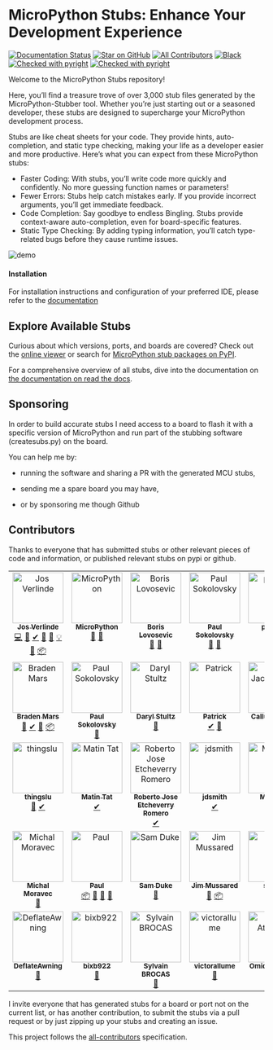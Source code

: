 # MicroPython Stubs: Enhance Your Development Experience

[![Documentation Status](https://readthedocs.org/projects/micropython-stubs/badge/?version=main)](https://micropython-stubs.readthedocs.io/en/latest/?badge=main "Document build status badge")
[![Star on GitHub](https://img.shields.io/github/stars/josverl/micropython-stubs.svg?style=social)](https://github.com/josverl/micropython-stubs/stargazers)
[![All Contributors](https://img.shields.io/badge/all_contributors-19-green.svg?style=flat-square)](#Contributions)
[![Black](https://img.shields.io/badge/code%20style-black-000000.svg)](https://github.com/python/black "Black badge")
[![Checked with pyright](https://microsoft.github.io/pyright/img/pyright_badge.svg)](https://microsoft.github.io/pyright/) 
[![Checked with pyright](https://github.com/Josverl/micropython-stubs/actions/workflows/test_stub_quality.yml/badge.svg?branch=main)](https://microsoft.github.io/pyright/) 

Welcome to the MicroPython Stubs repository! 

Here, you’ll find a treasure trove of over 3,000 stub files generated by the MicroPython-Stubber tool. Whether you’re just starting out or a seasoned developer, these stubs are designed to supercharge your MicroPython development process.


Stubs are like cheat sheets for your code. They provide hints, auto-completion, and static type checking, making your life as a developer easier and more productive. Here’s what you can expect from these MicroPython stubs:

* Faster Coding: With stubs, you’ll write code more quickly and confidently. No more guessing function names or parameters!
* Fewer Errors: Stubs help catch mistakes early. If you provide incorrect arguments, you’ll get immediate feedback.
* Code Completion: Say goodbye to endless Bingling. Stubs provide context-aware auto-completion, even for board-specific features.
* Static Type Checking: By adding typing information, you’ll catch type-related bugs before they cause runtime issues.


<!-- <mark>DEMO NEEDS UPDATE</mark> -->

![demo](docs/img/demo.gif)

#### Installation

For installation instructions and configuration of your preferred IDE, please refer to the [documentation](https://micropython-stubs.readthedocs.io/en/main/)
## Explore Available Stubs

Curious about which versions, ports, and boards are covered? Check out the [online viewer](https://flatgithub.com/Josverl/micropython-stubs/?filename=all_modules.json) or search for [MicroPython stub packages on PyPI](https://pypi.org/search/?q=-stubs&o=&c=Programming+Language+%3A%3A+Python+%3A%3A+Implementation+%3A%3A+MicroPython).

For a comprehensive overview of all stubs, dive into the documentation on [the documentation on read the docs](https://micropython-stubs.readthedocs.io/en/main/firmware_grp.html).

## Sponsoring

In order to build accurate stubs I need access to a board to flash it with a specific version of MicroPython and run part of the stubbing software (createsubs.py) on the board.

You can help me by: 

- running the software and sharing a PR with the generated MCU stubs,

- sending me a spare board you may have,

- or by sponsoring me though Github

## Contributors

Thanks to everyone that has submitted stubs or other relevant pieces of code and information, or published relevant stubs on pypi or github.

<!-- 
To add via the cli run the following command:
npx all-contributors-cli add user things

 - bug
 - tool
 - stubs
 - doc
 -->

<!-- ALL-CONTRIBUTORS-LIST:START - Do not remove or modify this section -->
<!-- prettier-ignore-start -->
<!-- markdownlint-disable -->
<table>
  <tbody>
    <tr>
      <td align="center" valign="top" width="14.28%"><a href="https://github.com/Josverl"><img src="https://avatars2.githubusercontent.com/u/981654?v=4?s=100" width="100px;" alt="Jos Verlinde"/><br /><sub><b>Jos Verlinde</b></sub></a><br /><a href="https://github.com/Josverl/micropython-stubs/commits?author=josverl" title="Code">💻</a> <a href="#stubs-josverl" title="MicroPython stubs">📝</a> <a href="#test-josverl" title="Test">✔</a> <a href="#tool-josverl" title="Tools">🔧</a> <a href="#research-josverl" title="Research">🔬</a> <a href="#example-josverl" title="Examples">💡</a> <a href="#data-josverl" title="Data">🔣</a> <a href="#platform-josverl" title="Packaging/porting to new platform">📦</a></td>
      <td align="center" valign="top" width="14.28%"><a href="https://micropython.org/"><img src="https://avatars1.githubusercontent.com/u/6298560?v=4?s=100" width="100px;" alt="MicroPython"/><br /><sub><b>MicroPython</b></sub></a><br /><a href="#data-micropython" title="Data">🔣</a> <a href="#stubs-micropython" title="MicroPython stubs">📝</a></td>
      <td align="center" valign="top" width="14.28%"><a href="https://github.com/loboris"><img src="https://avatars3.githubusercontent.com/u/6280349?v=4?s=100" width="100px;" alt="Boris Lovosevic"/><br /><sub><b>Boris Lovosevic</b></sub></a><br /><a href="#data-loboris" title="Data">🔣</a> <a href="#stubs-loboris" title="MicroPython stubs">📝</a></td>
      <td align="center" valign="top" width="14.28%"><a href="https://github.com/pfalcon"><img src="https://avatars3.githubusercontent.com/u/500451?v=4?s=100" width="100px;" alt="Paul Sokolovsky"/><br /><sub><b>Paul Sokolovsky</b></sub></a><br /><a href="#data-pfalcon" title="Data">🔣</a> <a href="#stubs-pfalcon" title="MicroPython stubs">📝</a></td>
      <td align="center" valign="top" width="14.28%"><a href="https://github.com/pycopy"><img src="https://avatars0.githubusercontent.com/u/67273174?v=4?s=100" width="100px;" alt="pycopy"/><br /><sub><b>pycopy</b></sub></a><br /><a href="#data-pycopy" title="Data">🔣</a> <a href="#stubs-pycopy" title="MicroPython stubs">📝</a></td>
      <td align="center" valign="top" width="14.28%"><a href="https://github.com/pycom"><img src="https://avatars2.githubusercontent.com/u/16415153?v=4?s=100" width="100px;" alt="Pycom"/><br /><sub><b>Pycom</b></sub></a><br /><a href="#infra-pycom" title="Infrastructure (Hosting, Build-Tools, etc)">🚇</a></td>
      <td align="center" valign="top" width="14.28%"><a href="https://github.com/hlovatt"><img src="https://avatars.githubusercontent.com/u/8424169?v=4?s=100" width="100px;" alt="Howard Lovatt"/><br /><sub><b>Howard Lovatt</b></sub></a><br /><a href="#research-hlovatt" title="Research">🔬</a> <a href="#ideas-hlovatt" title="Ideas, Planning, & Feedback">🤔</a> <a href="#stubs-hlovatt" title="MicroPython stubs">📝</a> <a href="#example-hlovatt" title="Examples">💡</a></td>
    </tr>
    <tr>
      <td align="center" valign="top" width="14.28%"><a href="https://github.com/BradenM"><img src="https://avatars1.githubusercontent.com/u/5913808?v=4?s=100" width="100px;" alt="Braden Mars"/><br /><sub><b>Braden Mars</b></sub></a><br /><a href="#stubs-BradenM" title="MicroPython stubs">📝</a> <a href="#test-BradenM" title="Test">✔</a> <a href="#tool-BradenM" title="Tools">🔧</a> <a href="#platform-BradenM" title="Packaging/porting to new platform">📦</a></td>
      <td align="center" valign="top" width="14.28%"><a href="https://github.com/pfalcon"><img src="https://avatars3.githubusercontent.com/u/500451?v=4?s=100" width="100px;" alt="Paul Sokolovsky"/><br /><sub><b>Paul Sokolovsky</b></sub></a><br /><a href="#stubs-pfalcon" title="MicroPython stubs">📝</a></td>
      <td align="center" valign="top" width="14.28%"><a href="https://github.com/dastultz"><img src="https://avatars3.githubusercontent.com/u/4334042?v=4?s=100" width="100px;" alt="Daryl Stultz"/><br /><sub><b>Daryl Stultz</b></sub></a><br /><a href="#stubs-dastultz" title="MicroPython stubs">📝</a></td>
      <td align="center" valign="top" width="14.28%"><a href="http://patrickwalters.us/"><img src="https://avatars0.githubusercontent.com/u/4002194?v=4?s=100" width="100px;" alt="Patrick"/><br /><sub><b>Patrick</b></sub></a><br /><a href="#test-askpatrickw" title="Test">✔</a> <a href="#stubs-askpatrickw" title="MicroPython stubs">📝</a></td>
      <td align="center" valign="top" width="14.28%"><a href="http://comingsoon.tm/"><img src="https://avatars0.githubusercontent.com/u/13251689?v=4?s=100" width="100px;" alt="Callum Jacob Hays"/><br /><sub><b>Callum Jacob Hays</b></sub></a><br /><a href="#example-CallumJHays" title="Examples">💡</a> <a href="#research-CallumJHays" title="Research">🔬</a></td>
      <td align="center" valign="top" width="14.28%"><a href="https://github.com/RonaldHiemstra"><img src="https://avatars.githubusercontent.com/u/17012831?v=4?s=100" width="100px;" alt="Ronald Hiemstra"/><br /><sub><b>Ronald Hiemstra</b></sub></a><br /><a href="https://github.com/Josverl/micropython-stubs/commits?author=ronaldHiemstra" title="Documentation">📖</a></td>
      <td align="center" valign="top" width="14.28%"><a href="https://github.com/cpwood"><img src="https://avatars.githubusercontent.com/u/13966104?v=4?s=100" width="100px;" alt="Chris Wood"/><br /><sub><b>Chris Wood</b></sub></a><br /><a href="#stubs-cpwood" title="MicroPython stubs">📝</a> <a href="#tool-cpwood" title="Tools">🔧</a></td>
    </tr>
    <tr>
      <td align="center" valign="top" width="14.28%"><a href="https://github.com/thingslu"><img src="https://avatars.githubusercontent.com/u/34967785?v=4?s=100" width="100px;" alt="thingslu"/><br /><sub><b>thingslu</b></sub></a><br /><a href="#stubs-thingslu" title="MicroPython stubs">📝</a> <a href="#test-thingslu" title="Test">✔</a></td>
      <td align="center" valign="top" width="14.28%"><a href="https://github.com/WerdoxDev"><img src="https://avatars.githubusercontent.com/u/32638453?v=4?s=100" width="100px;" alt="Matin Tat"/><br /><sub><b>Matin Tat</b></sub></a><br /><a href="#test-WerdoxDev" title="Test">✔</a></td>
      <td align="center" valign="top" width="14.28%"><a href="https://github.com/robertoetcheverryr"><img src="https://avatars.githubusercontent.com/u/63941860?v=4?s=100" width="100px;" alt="Roberto Jose Etcheverry Romero"/><br /><sub><b>Roberto Jose Etcheverry Romero</b></sub></a><br /><a href="#test-robertoetcheverryr" title="Test">✔</a></td>
      <td align="center" valign="top" width="14.28%"><a href="https://github.com/jdsmith"><img src="https://avatars.githubusercontent.com/u/1379246?v=4?s=100" width="100px;" alt="jdsmith"/><br /><sub><b>jdsmith</b></sub></a><br /><a href="#test-jdsmith" title="Test">✔</a></td>
      <td align="center" valign="top" width="14.28%"><a href="https://github.com/mrkeuz"><img src="https://avatars.githubusercontent.com/u/6247921?v=4?s=100" width="100px;" alt="Mr Keuz"/><br /><sub><b>Mr Keuz</b></sub></a><br /><a href="#test-mrkeuz" title="Test">✔</a></td>
      <td align="center" valign="top" width="14.28%"><a href="https://github.com/mattytrentini"><img src="https://avatars.githubusercontent.com/u/194201?v=4?s=100" width="100px;" alt="Matt Trentini"/><br /><sub><b>Matt Trentini</b></sub></a><br /><a href="#stubs-mattytrentini" title="MicroPython stubs">📝</a></td>
      <td align="center" valign="top" width="14.28%"><a href="https://andrew-stclair.com/"><img src="https://avatars.githubusercontent.com/u/4944499?v=4?s=100" width="100px;" alt="Andrew St Clair"/><br /><sub><b>Andrew St Clair</b></sub></a><br /><a href="#stubs-andrew-stclair" title="MicroPython stubs">📝</a></td>
    </tr>
    <tr>
      <td align="center" valign="top" width="14.28%"><a href="https://gitlab.com/michal.moravec"><img src="https://avatars.githubusercontent.com/u/24276?v=4?s=100" width="100px;" alt="Michal Moravec"/><br /><sub><b>Michal Moravec</b></sub></a><br /><a href="https://github.com/Josverl/micropython-stubs/issues?q=author%3Amishal" title="Bug reports">🐛</a></td>
      <td align="center" valign="top" width="14.28%"><a href="https://github.com/paulober"><img src="https://avatars.githubusercontent.com/u/44974737?v=4?s=100" width="100px;" alt="Paul"/><br /><sub><b>Paul</b></sub></a><br /><a href="#platform-paulober" title="Packaging/porting to new platform">📦</a> <a href="#tool-paulober" title="Tools">🔧</a> <a href="#stubs-paulober" title="MicroPython stubs">📝</a> <a href="https://github.com/Josverl/micropython-stubs/issues?q=author%3Apaulober" title="Bug reports">🐛</a></td>
      <td align="center" valign="top" width="14.28%"><a href="https://github.com/samskiter"><img src="https://avatars.githubusercontent.com/u/1271643?v=4?s=100" width="100px;" alt="Sam Duke"/><br /><sub><b>Sam Duke</b></sub></a><br /><a href="https://github.com/Josverl/micropython-stubs/issues?q=author%3Asamskiter" title="Bug reports">🐛</a></td>
      <td align="center" valign="top" width="14.28%"><a href="https://jimmo.id.au/"><img src="https://avatars.githubusercontent.com/u/5102768?v=4?s=100" width="100px;" alt="Jim Mussared"/><br /><sub><b>Jim Mussared</b></sub></a><br /><a href="#stubs-jimmo" title="MicroPython stubs">📝</a> <a href="#platform-jimmo" title="Packaging/porting to new platform">📦</a></td>
      <td align="center" valign="top" width="14.28%"><a href="https://github.com/stinos"><img src="https://avatars.githubusercontent.com/u/1902997?v=4?s=100" width="100px;" alt="stinos"/><br /><sub><b>stinos</b></sub></a><br /><a href="#stubs-stinos" title="MicroPython stubs">📝</a></td>
      <td align="center" valign="top" width="14.28%"><a href="https://www.gitlab.com/alelec"><img src="https://avatars.githubusercontent.com/u/3318786?v=4?s=100" width="100px;" alt="Andrew Leech"/><br /><sub><b>Andrew Leech</b></sub></a><br /><a href="#stubs-andrewleech" title="MicroPython stubs">📝</a></td>
      <td align="center" valign="top" width="14.28%"><a href="https://github.com/maxi07"><img src="https://avatars.githubusercontent.com/u/7480270?v=4?s=100" width="100px;" alt="Maxi"/><br /><sub><b>Maxi</b></sub></a><br /><a href="https://github.com/Josverl/micropython-stubs/issues?q=author%3Amaxi07" title="Bug reports">🐛</a></td>
    </tr>
    <tr>
      <td align="center" valign="top" width="14.28%"><a href="https://github.com/DeflateAwning"><img src="https://avatars.githubusercontent.com/u/11021263?v=4?s=100" width="100px;" alt="DeflateAwning"/><br /><sub><b>DeflateAwning</b></sub></a><br /><a href="https://github.com/Josverl/micropython-stubs/issues?q=author%3ADeflateAwning" title="Bug reports">🐛</a></td>
      <td align="center" valign="top" width="14.28%"><a href="https://github.com/bixb922"><img src="https://avatars.githubusercontent.com/u/70152274?v=4?s=100" width="100px;" alt="bixb922"/><br /><sub><b>bixb922</b></sub></a><br /><a href="https://github.com/Josverl/micropython-stubs/issues?q=author%3Abixb922" title="Bug reports">🐛</a></td>
      <td align="center" valign="top" width="14.28%"><a href="https://github.com/Sylvain-BROCAS"><img src="https://avatars.githubusercontent.com/u/82153591?v=4?s=100" width="100px;" alt="Sylvain BROCAS"/><br /><sub><b>Sylvain BROCAS</b></sub></a><br /><a href="https://github.com/Josverl/micropython-stubs/issues?q=author%3ASylvain-BROCAS" title="Bug reports">🐛</a></td>
      <td align="center" valign="top" width="14.28%"><a href="https://github.com/victorallume"><img src="https://avatars.githubusercontent.com/u/97857677?v=4?s=100" width="100px;" alt="victorallume"/><br /><sub><b>victorallume</b></sub></a><br /><a href="https://github.com/Josverl/micropython-stubs/issues?q=author%3Avictorallume" title="Bug reports">🐛</a></td>
      <td align="center" valign="top" width="14.28%"><a href="https://github.com/Omid888"><img src="https://avatars.githubusercontent.com/u/30343035?v=4?s=100" width="100px;" alt="Omid Ataollahi"/><br /><sub><b>Omid Ataollahi</b></sub></a><br /><a href="https://github.com/Josverl/micropython-stubs/issues?q=author%3AOmid888" title="Bug reports">🐛</a></td>
      <td align="center" valign="top" width="14.28%"><a href="https://www.dribin.org/dave/"><img src="https://avatars.githubusercontent.com/u/20428?v=4?s=100" width="100px;" alt="Dave Dribin"/><br /><sub><b>Dave Dribin</b></sub></a><br /><a href="https://github.com/Josverl/micropython-stubs/issues?q=author%3Addribin" title="Bug reports">🐛</a></td>
      <td align="center" valign="top" width="14.28%"><a href="https://github.com/peterhinch"><img src="https://avatars.githubusercontent.com/u/8437477?v=4?s=100" width="100px;" alt="Peter Hinch"/><br /><sub><b>Peter Hinch</b></sub></a><br /><a href="#example-peterhinch" title="Examples">💡</a></td>
    </tr>
  </tbody>
</table>

<!-- markdownlint-restore -->
<!-- prettier-ignore-end -->

<!-- ALL-CONTRIBUTORS-LIST:END -->

I invite everyone that has generated stubs for a board or port not on the current list, or has another contribution, to submit the stubs via a pull request or by just zipping up your stubs and creating an issue. 

This project follows the [all-contributors](https://github.com/all-contributors/all-contributors) specification. 

[Discussions]: https://github.com/orgs/micropython/discussions/categories/general

